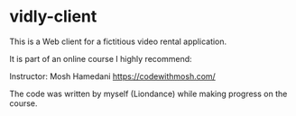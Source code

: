 # vidly-client

This is a Web client for a fictitious video rental application.

It is part of an online course I highly recommend:

  Instructor: Mosh Hamedani
  https://codewithmosh.com/

The code was written by myself (Liondance) while making progress on the course.
